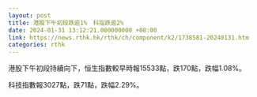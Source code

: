 ```yaml
---
layout: post
title: 港股下午初段跌逾1%　科指跌逾2%
date: 2024-01-31 13:12:21.000000000 +08:00
link: https://news.rthk.hk/rthk/ch/component/k2/1738581-20240131.htm
categories: rthk
---
```


港股下午初段持續向下，恒生指數較早時報15533點，跌170點，跌幅1.08%。

科技指數報3027點，跌71點，跌幅2.29%。

